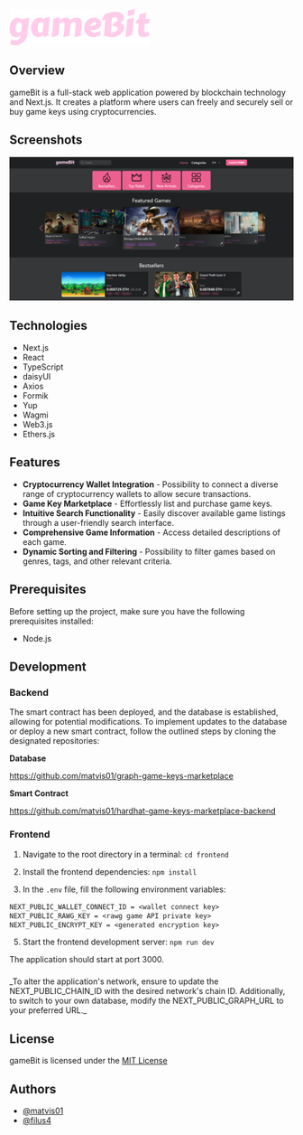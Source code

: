 ![Logo](docs/logo_light.png)

## Overview

gameBit is a full-stack web application powered by blockchain technology and Next.js. It creates a platform where users can freely and securely sell or buy game keys using cryptocurrencies.

## Screenshots

![App Screenshot](docs/frontPage.png)

## Technologies

- Next.js
- React
- TypeScript
- daisyUI
- Axios
- Formik
- Yup
- Wagmi
- Web3.js
- Ethers.js

## Features

- **Cryptocurrency Wallet Integration** - Possibility to connect a diverse range of cryptocurrency wallets to allow secure transactions.
- **Game Key Marketplace** - Effortlessly list and purchase game keys.
- **Intuitive Search Functionality** - Easily discover available game listings through a user-friendly search interface.
- **Comprehensive Game Information** - Access detailed descriptions of each game.
- **Dynamic Sorting and Filtering** - Possibility to filter games based on genres, tags, and other relevant criteria.

## Prerequisites

Before setting up the project, make sure you have the following prerequisites installed:

- Node.js

## Development

### Backend

The smart contract has been deployed, and the database is established, allowing for potential modifications. To implement updates to the database or deploy a new smart contract, follow the outlined steps by cloning the designated repositories:

**Database**

https://github.com/matvis01/graph-game-keys-marketplace

**Smart Contract**

https://github.com/matvis01/hardhat-game-keys-marketplace-backend

### Frontend

1. Navigate to the root directory in a terminal:
   `cd frontend`

2. Install the frontend dependencies:
   `npm install`

3. In the `.env` file, fill the following environment variables:

```
NEXT_PUBLIC_WALLET_CONNECT_ID = <wallet connect key>
NEXT_PUBLIC_RAWG_KEY = <rawg game API private key>
NEXT_PUBLIC_ENCRYPT_KEY = <generated encryption key>
```

5. Start the frontend development server:
   `npm run dev`

The application should start at port 3000.

###

\_To alter the application's network, ensure to update the NEXT_PUBLIC_CHAIN_ID with the desired network's chain ID. Additionally, to switch to your own database, modify the NEXT_PUBLIC_GRAPH_URL to your preferred URL.\_

## License

gameBit is licensed under the [MIT License](LICENSE)

## Authors

- [@matvis01](https://github.com/matvis01)
- [@filus4](https://github.com/filus4)
